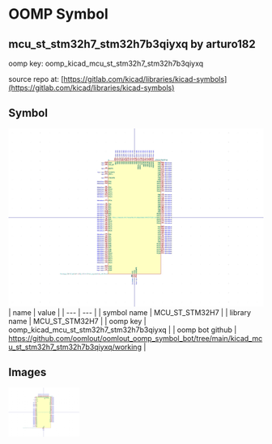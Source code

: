# OOMP Symbol  
## mcu_st_stm32h7_stm32h7b3qiyxq  by arturo182  
  
oomp key: oomp_kicad_mcu_st_stm32h7_stm32h7b3qiyxq  
  
source repo at: [https://gitlab.com/kicad/libraries/kicad-symbols](https://gitlab.com/kicad/libraries/kicad-symbols)  
## Symbol  
  
[![working.png](working_600.png)](working.png)  
| name | value | 
| --- | --- | 
| symbol name | MCU_ST_STM32H7 | 
| library name | MCU_ST_STM32H7 | 
| oomp key | oomp_kicad_mcu_st_stm32h7_stm32h7b3qiyxq | 
| oomp bot github | https://github.com/oomlout/oomlout_oomp_symbol_bot/tree/main/kicad_mcu_st_stm32h7_stm32h7b3qiyxq/working | 
## Images  
  
[![working.png](working_140.png)](working.png)  
